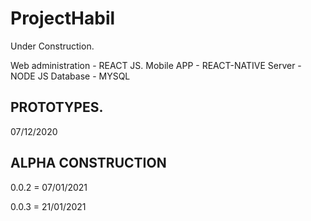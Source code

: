 # ProjectHabil
Under Construction.

Web administration - REACT JS.
Mobile APP - REACT-NATIVE
Server - NODE JS
Database - MYSQL


## PROTOTYPES.
07/12/2020

## ALPHA CONSTRUCTION
<p>0.0.2 = 07/01/2021</p>
<p>0.0.3 = 21/01/2021</p>

